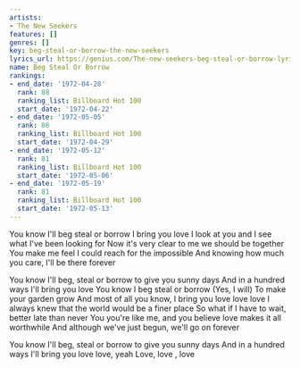 ```yaml
---
artists:
- The New Seekers
features: []
genres: []
key: beg-steal-or-borrow-the-new-seekers
lyrics_url: https://genius.com/The-new-seekers-beg-steal-or-borrow-lyrics
name: Beg Steal Or Borrow
rankings:
- end_date: '1972-04-28'
  rank: 88
  ranking_list: Billboard Hot 100
  start_date: '1972-04-22'
- end_date: '1972-05-05'
  rank: 86
  ranking_list: Billboard Hot 100
  start_date: '1972-04-29'
- end_date: '1972-05-12'
  rank: 81
  ranking_list: Billboard Hot 100
  start_date: '1972-05-06'
- end_date: '1972-05-19'
  rank: 81
  ranking_list: Billboard Hot 100
  start_date: '1972-05-13'
---
```

You know I'll beg steal or borrow
I bring you love
I look at you and I see what I've been looking for
Now it's very clear to me we should be together
You make me feel I could reach for the impossible
And knowing how much you care, I'll be there forever

You know I'll beg, steal or borrow to give you sunny days
And in a hundred ways I'll bring you love
You know I beg steal or borrow
(Yes, I will)
To make your garden grow
And most of all you know, I bring you love love love
I always knew that the world would be a finer place
So what if I have to wait, better late than never
You you're like me, and you believe love makes it all worthwhile
And although we've just begun, we'll go on forever

You know I'll beg, steal or borrow to give you sunny days
And in a hundred ways I'll bring you love love, yeah
Love, love , love
